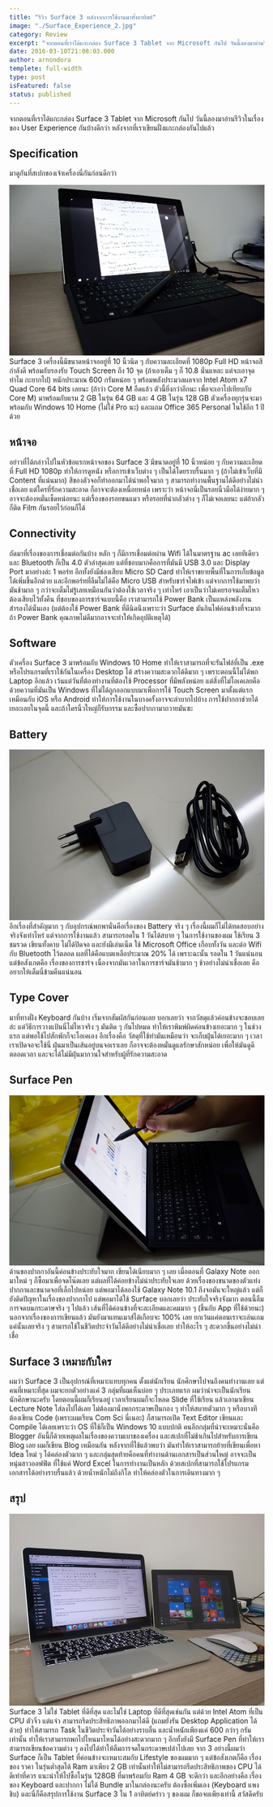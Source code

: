 ```yaml
---
title: "รีวิว Surface 3 หลังจากการใช้งานมาทั้งอาทิตย์"
image: "./Surface_Experience_2.jpg"
category: Review
excerpt: "จากตอนที่เราได้แกะกล่อง Surface 3 Tablet จาก Microsoft กันไป วันนี้ลองมาอ่านรีวิวในเรื่องของ User Experience กันบ้างดีกว่า"
date: 2016-03-10T21:08:03.000
author: arnondora
templete: full-width
type: post
isFeatured: false
status: published
---
```


จากตอนที่เราได้แกะกล่อง Surface 3 Tablet จาก Microsoft กันไป วันนี้ลองมาอ่านรีวิวในเรื่องของ User Experience กันบ้างดีกว่า หลังจากที่เราเขียนฝั่งแกะกล่องกันไปแล้ว

## Specification
มาดูกันที่สเปกของเจ้าเครื่องนี่กันก่อนดีกว่า

![Surface3_Review_15](./Surface3_Review_15.jpg)
Surface 3 เครื่องนี้มีขนาดหน้าจออยู่ที่ 10 นิ้วนิด ๆ กับความละเอียดที่ 1080p Full HD หน้าจอสีกำลังดี พร้อมกับรองรับ Touch Screen ถึง 10 จุด (ถ้าเอาเต็ม ๆ ก็ 10.8 นั่นแหละ แต่จะเอาจุดทำไม กะยากไป) หนักประมาณ 600 กรัมหน่อย ๆ พร้อมพลังประมวลผลจาก Intel Atom x7 Quad Core 64 bits เลยนะ (ถ้าว่า Core M อืดแล้ว ตัวนี้ยิ่งกว่าอีกนะ เพื่อจะเอาไปเทียบกับ Core M) มาพร้อมกับแรม 2 GB ในรุ่น 64 GB และ 4 GB ในรุ่น 128 GB ตัวเครื่องทุกรุ่นจะมาพร้อมกับ Windows 10 Home (ไม่ใช่ Pro นะ) และแถม Office 365 Personal ในใช้อีก 1 ปีด้วย

## หน้าจอ
อย่าวที่ได้กล่าวไปในหัวข้อแรกหน้าจอของ Surface 3 มีขนาดอยู่ที่ 10 นิ้วหน่อย ๆ กับความละเอียดที่ Full HD 1080p ทำให้การดูหนัง หรือการเข้าเว็บต่าง ๆ เป็นได้โดยราบรื่นมาก ๆ (ถ้าไม่เข้าเว็บที่มี Content ที่แน่นมาก) สีของตัวจอก็ทำออกมาได้น่าพอใจมาก ๆ สามารถทำงานพื้นฐานได้ดีอย่างไม่น่าเชื่อเลย แต่ใครที่รักความสะอาด ก็อาจจะต้องเหนื่อยหน่อ เพราะว่า หน้าจอนี่เป็นรอยนิ้วมือได้ง่ายมาก ๆ อาจจะต้องหมั่นเช็ดหน่อยนะ แต่เรื่องของรอยขนแมว หรือรอยที่น่ากลัวต่าง ๆ ก็ไม่เจอเลยนะ แต่ถ้ากลัวก็ติด Film กันรอยไว้ก่อนก็ได้

## Connectivity
ถัดมาที่เรื่องของการเชื่อมต่อกันบ้าง หลัก ๆ ก็มีการเชื่อมต่อผ่าน Wifi ได้ในมาตรฐาน ac เลยทีเดียว และ Bluetooth ก็เป็น 4.0 ตัวล่าสุดเลย แต่ที่ชอบมากคือการที่มันมี USB 3.0 และ Display Port มาอย่างล่ะ 1 พอร์ท อีกทั้งยังมีช่องเสียบ Micro SD Card ทำให้เราขยายพื้นที่ในการเก็บข้อมูลได้เพิ่มขึ้นอีกด้วย และอีกพอร์ทที่ลืมไม่ได้คือ Micro USB สำหรับชาร์จไฟเข้า แต่จากการใช้มาพบว่า มันช้ามาก ๆ กว่าจะเต็มไม่รู้เลยเหมือนกันว่าต้องใช้เวลาจริง ๆ เท่าไหร่ เอาเป็นว่าไม่เคยรอจนเต็มไหว ต้องเสียบไว้ทั้งคืน ที่ชอบของการชาร์จแบบนี้คือ เราสามารถใช้ Power Bank เป็นแหล่งพลังงานสำรองได้นั่นเอง (แต่ต้องใช้ Power Bank ที่ดีนิดนึงเพราะว่า Surface มันกินไฟค่อนข้างที่จะมาก ถ้า Power Bank คุณภาพไม่ดีมากอาจจะทำให้เกิดอุบัติเหตุได้)

## Software
ตัวเครื่อง Surface 3 มาพร้อมกับ Windows 10 Home ทำให้เราสามารถที่จะรันไฟล์ที่เป็น .exe หรือโปรแกรมที่เราใช้กันในเครื่อง Desktop ได้ สร้างความสะดวกได้ดีมาก ๆ เพราะตอนนี้ไม่ได้พก Laptop อีกแล้ว เว้นแต่วันที่ต้องทำงานที่ต้องใช้ Processor ที่มีพลังหน่อย แต่สิ่งที่ไม่โอเคเลยคือ ด้วยความที่มันเป็น Windows ที่ไม่ได้ถูกออกแบบมาเพื่อการใช้ Touch Screen มาตั้งแต่แรก เหมือนกับ iOS หรือ Android ทำให้การใช้งานในบางครั้งอาจจะลำบากไปบ้าง การใช้ปากกาช่วยได้เยอะเลยในจุดนี้ และถ้าใครนิ้วใหญ่ก็รับกรรม และซื้อปากกามาถวายมันซะ

## Battery
![Surface3_Review_10](./Surface3_Review_10.jpg)
อีกเรื่องที่สำคัญมาก ๆ กับอุปกรณ์พกพานั่นคือเรื่องของ Battery จริง ๆ เรื่องนี้ผมก็ไม่ได้ทดสอบอย่างจริงจังเท่าไหร่ แต่จากการใช้งานแล้ว สามารถรอดใน 1 วันได้สบาย ๆ ในการใช้งานของผม ใช้เรียน 3 ชมรวด เขียนทั้งคาบ ไม่ได้ปิดจอ และยังมีเล่นเน็ต ใช้ Microsoft Office เกือบทั้งวัน และต่อ Wifi กับ Bluetooth ไว้ตลอด ผลที่ได้คือแบตเหลือประมาณ 20% ได้ เพราะฉะนั้น รอดใน 1 วันแน่นอน แต่ข้อสังเกตคือ เรื่องของการชาร์จ เนื่องจากมันเวลาในการชาร์จมันช้ามาก ๆ ช้าอย่างไม่น่าเชื่อเลย คืออยากให้เต็มนี่ข้ามคืนแน่นอน

## Type Cover
มาที่ทางฝั่ง Keyboard กันบ้าง เริ่มจากสัมผัสกันก่อนเลย บอกเลยว่า จากวัสดุแล้วค่อนข้างจะชอบเลยล่ะ แต่วิธีการวางแป้นนี่ไม่ไหวจริง ๆ มันติด ๆ กันไปหมด ทำให้เราพิมพ์ผิดค่อนข้างเยอะมาก ๆ ในช่วงแรก แต่พอใช้ไปสักพักก็จะโอเคเอง
อีกเรื่องคือ วัสดุที่ใช้ทำมันเหมือนว่า จะเก็บฝุ่นได้เยอะมาก ๆ เวลาเราเปิดจอจะใช้นี่ ฝุ่นมาเป็นเส้นอยู่บนจอเราเลย ก็อาจจะต้องหมั่นดูแลรักษาสักหน่อย เพื่อให้มันดูดีตลอดเวลา และจะได้ไม่มีฝุ่นมากวนใจสำหรับผู้ที่รักความสะอาด

## Surface Pen
![Surface3_Review_9](./Surface3_Review_9.jpg)
ด้านของปากกาอันนี้ค่อนข้างประทับใจมาก เขียนได้เนียบมาก ๆ เลย เมื่อตอนที่ Galaxy Note ออกมาใหม่ ๆ ก็ซื้อมาเพื่อจดโน๊ตเลย แต่ผลที่ได้ค่อยข้างไม่น่าประทับใจเลย ด้วยเรื่องของขนาดของตัวแท่งปากกาและขนาดจอที่เล็กไปหน่อย แต่พอมาได้ลองใช้ Galaxy Note 10.1 ถึงจอมันจะใหญ่แล้ว แต่ก็ยังติดปัญหาในเรื่องของปากกาไป แต่พอมาได้ใช้ Surface บอกเลยว่า ประทับใจจริงจังมาก ตอนนี้ลืมการจดบนกระดาษจริง ๆ ไปแล้ว เส้นที่ได้ค่อนข้างที่จะละเอียดและคมมาก ๆ (ขึ้นกับ App ที่ใช้ด้วยนะ) นอกจากเรื่องของการเขียนแล้ว มันยังมาแทนเมาส์ได้เกือบจะ 100% เลย ยกเว้นแค่ตอนเราจะเล่นเกม แค่นั้นเลยจริง ๆ สามารถใช้ในชีวิตประจำวันได้ดีอย่างไม่น่าเชื่อเลย ทำให้อะไร ๆ สะดวกขึ้นอย่างไม่น่าเชื่อ

## Surface 3 เหมาะกับใคร
ผมว่า Surface 3 เป็นอุปกรณ์ที่เหมาะแทบทุกคน ตั้งแต่นักเรียน นักศึกษาไปจนถึงคนทำงานเลย แต่คนที่เหมาะที่สุด ผมจะยกตัวอย่างแค่ 3 กลุ่มที่ผมเห็นบ่อย ๆ ประเภทแรก ผมว่าน่าจะเป็นนักเรียน นักศึกษานะครับ โดยตอนนี้ผมก็เรียนอยู่ เวลาเรียนผมก็จะโหลด Slide ที่ใช้เรียน แล้วเอามาเขียน Lecture Note ใส่ลงไปได้เลย ไม่ต้องมานั่งพกกระดาษเป็นกอง ๆ ทำให้สบายตัวมาก ๆ หรือบางทีต้องเขียน Code (เพราะผมเรียน Com Sci นี่เนอะ) ก็สามารถเปิด Text Editor เขียนและ Compile ได้เลยเพราะว่า OS ที่ใช้ก็เป็น Windows 10 แบบปกติ
คนอีกกลุ่มที่น่าจะเหมาะนั่นคือ Blogger อันนี้ก็ด้วยเหตุผลในเรื่องของความเบาของเครื่อง และสเปกที่ไม่ช้าเกินไปสำหรับการเขียน Blog เลย ผมก็เขียน Blog เหมือนกัน หลังจากที่ใช้แล้วพบว่า มันทำให้เราสามารถย้ายที่เขียนเพื่อหา Idea ใหม่ ๆ ได้คล่องตัวมาก ๆ
และกลุ่มสุดท้ายคือคนที่ทำงานด้านเอกสารเป็นส่วนใหญ่ อาจจะเป็นหนุ่มสาวออฟฟิต ที่ใช้แค่ Word Excel ในการทำงานเป็นหลัก ด้วยสเปกที่สามารถใช้โปรแกรมเอกสารได้อย่างราบรื่นแล้ว ด้วยน้ำหนักไม่ถึงกิโล ทำให้คล่องตัวในการเดินทางมาก ๆ

## สรุป
![Surface_Experience_1](./Surface_Experience_1.jpg)
Surface 3 ไม่ใช่ Tablet ที่ดีที่สุด และไม่ใช่ Laptop ที่ดีที่สุดเช่นกัน แต่ด้วย Intel Atom ที่เป็น CPU ตัวจิ๋ว แต่แจ๋ว สามารถรีดประสิทธิภาพออกมาได้ดี (แถมยังรัน Desktop Application ได้ด้วย) ทำให้สามารถ Task ในชีวิตประจำวันได้อย่างราบลื่น และน้ำหนักเพียงแค่ 600 กว่าๆ กรัมเท่านั้น ทำให้เราสามารถพกไปไหนมาไหนได้อย่างสะดวกมาก ๆ อีกทั้งยังมี Surface Pen ที่ทำให้เราสามารถเขียนข้อความต่าง ๆ ลงไปได้ทำให้ลืมการจดในกระดาษเปล่าไปเลย จาก 3 อย่างนี้ผมว่า Surface ก็เป็น Tablet ที่ค่อนข้างจะเหมาะสมกับ Lifestyle ของผมมาก ๆ แต่ข้อสังเกตก็คือ เรื่องของ ราคา ในรุ่นต่ำสุดได้ Ram มาเพียง 2 GB เท่านั้นทำให้ไม่สามารถรีดประสิทธิภาพของ CPU ได้ดีเท่าที่ควร แนะนำให้ไปซื้อในรุ่น 128GB ที่มาพร้อมกับ Ram 4 GB จะดีกว่า และอีกอย่างคือ เรื่องของ Keyboard และปากกา ไม่ได้ Bundle มาในกล่องนะครับ ต้องซื้อเพิ่มเอง (Keyboard แพงชิบ) และนี่ก็คือสรุปการใช้งาน Surface 3 ใน 1 อาทิตย์คร่าว ๆ ของผม ก็ขอจบเพียงเท่านี้ สวัสดีครับ
